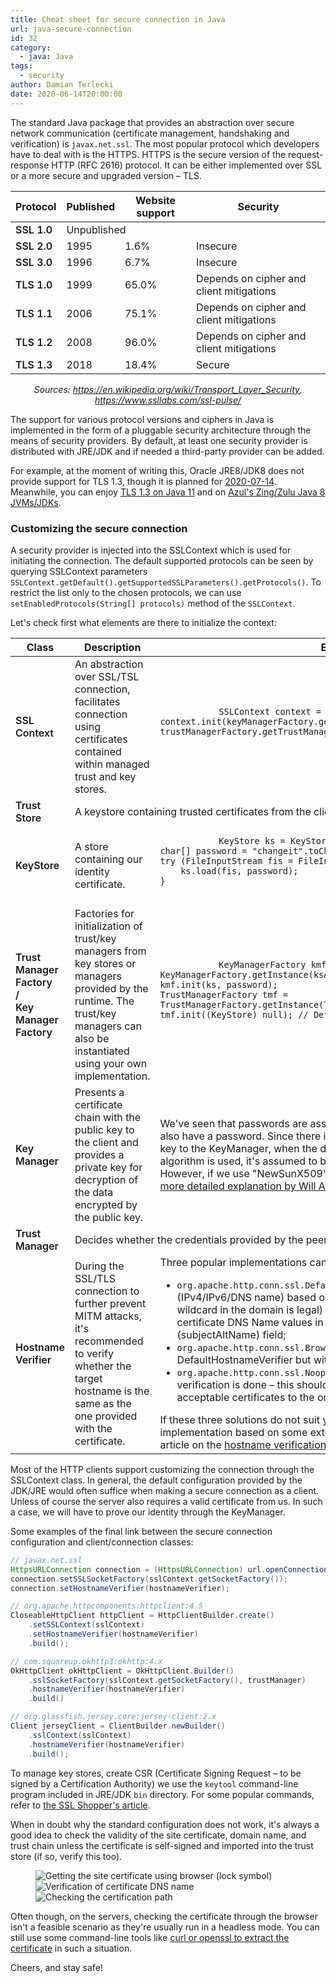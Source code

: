 ```yaml
---
title: Cheat sheet for secure connection in Java
url: java-secure-connection
id: 32
category:
  - java: Java
tags:
  - security
author: Damian Terlecki
date: 2020-06-14T20:00:00
---
```


The standard Java package that provides an abstraction over secure network communication (certificate management, handshaking and verification) is `javax.net.ssl`. The most popular protocol which developers have to deal with is the HTTPS. HTTPS is the secure version of the request-response HTTP (RFC 2616) protocol. It can be either implemented over SSL or a more secure and upgraded version – TLS.

<style type="text/css" scoped>
    td:first-of-type {
        font-weight: 600;
    }
</style>
<center>
  <table class="rwd">
    <thead>
        <tr>
          <th>Protocol</th>
          <th>Published</th>
          <th>Website support</th>
          <th>Security</th>
        </tr>
    </thead>
    <tbody>
        <tr>
          <td data-label="Protocol">
              SSL 1.0
          </td>
          <td data-label="Published" colspan="3">
              Unpublished
          </td>
        </tr>
        <tr>
          <td data-label="Protocol">
              SSL 2.0
          </td>
          <td data-label="Published">
              1995
          </td>
          <td data-label="Website support">
              1.6%
          </td>
          <td data-label="Security" class="err">
              Insecure
          </td>
        </tr>
        <tr>
          <td data-label="Protocol">
              SSL 3.0
          </td>
          <td data-label="Published">
              1996
          </td>
          <td data-label="Website support">
              6.7%
          </td>
          <td data-label="Security" class="err">
              Insecure
          </td>
        </tr>
        <tr>
          <td data-label="Protocol">
              TLS 1.0
          </td>
          <td data-label="Published">
              1999
          </td>
          <td data-label="Website support">
              65.0%	
          </td>
          <td data-label="Security" class="warn">
              Depends on cipher and client mitigations
          </td>
        </tr>
        <tr>
          <td data-label="Protocol">
              TLS 1.1
          </td>
          <td data-label="Published">
              2006
          </td>
          <td data-label="Website support">
              75.1%
          </td>
          <td data-label="Security" class="warn">
              Depends on cipher and client mitigations
          </td>
        </tr>
        <tr>
          <td data-label="Protocol">
              TLS 1.2
          </td>
          <td data-label="Published">
              2008
          </td>
          <td data-label="Website support">
              96.0%
          </td>
          <td data-label="Security" class="warn">
              Depends on cipher and client mitigations
          </td>
        </tr>
        <tr>
          <td data-label="Protocol">
              TLS 1.3
          </td>
          <td data-label="Published">
              2018
          </td>
          <td data-label="Website support">
              18.4%
          </td>
          <td data-label="Security">
              Secure
          </td>
        </tr>
      </tbody>
  </table>
  <p><i>Sources: <a href="https://en.wikipedia.org/wiki/Transport_Layer_Security">https://en.wikipedia.org/wiki/Transport_Layer_Security</a>, <a href="https://www.ssllabs.com/ssl-pulse/">https://www.ssllabs.com/ssl-pulse/</a></i>
  </p>
</center>

The support for various protocol versions and ciphers in Java is implemented in the form of a pluggable security architecture through the means of security providers. By default, at least one security provider is distributed with JRE/JDK and if needed a third-party provider can be added.

For example, at the moment of writing this, Oracle JRE8/JDK8 does not provide support for TLS 1.3, though it is planned for [2020-07-14](https://java.com/en/jre-jdk-cryptoroadmap.html). Meanwhile, you can enjoy [TLS 1.3 on Java 11](http://openjdk.java.net/jeps/332) and on [Azul's Zing/Zulu Java 8 JVMs/JDKs](https://www.azul.com/press_release/azul-systems-brings-updated-transport-layer-security-to-java-se-8/).

### Customizing the secure connection

A security provider is injected into the SSLContext which is used for initiating the connection. The default supported protocols can be seen by querying SSLContext parameters `SSLContext.getDefault().getSupportedSSLParameters().getProtocols()`. To restrict the list only to the chosen protocols, we can use `setEnabledProtocols(String[] protocols)` method of the `SSLContext`.

Let's check first what elements are there to initialize the context:

<table class="rwd">
   <thead>
      <tr>
         <th>Class</th>
         <th>Description</th>
         <th>Example use</th>
      </tr>
   </thead>
   <tbody>
      <tr>
         <td data-label="Class">
            SSL<wbr>Context
         </td>
         <td data-label="Description">
            An abstraction over SSL/TSL connection, facilitates connection using certificates contained within managed trust and key stores.
         </td>
         <td data-label="Example use">
         <pre>
            <code class="language-java">SSLContext context = SSLContext.getInstance("TLSv1.2");
context.init(keyManagerFactory.getKeyManagers(), trustManagerFactory.getTrustManagers(), null);</code>
         </pre>
      </tr>
      <tr>
         <td data-label="Class">
            Trust<wbr>Store
         </td>
         <td data-label="Description" colspan="2">
            A keystore containing trusted certificates from the client's point of view.
         </td>
      </tr>
      <tr>
         <td data-label="Class">
            Key<wbr>Store
         </td>
         <td data-label="Description">
            A store containing our identity certificate.
         </td>
         <td data-label="Example use">
         <pre>
            <code class="language-java">KeyStore ks = KeyStore.getInstance("JKS");
char[] password = "changeit".toCharArray();
try (FileInputStream fis = FileInputStream("path/to/keystore")) {
    ks.load(fis, password);
}</code>
         </pre>
         </td>
      </tr>
      <tr>
         <td data-label="Class">
            Trust<wbr>Manager<wbr>Factory<br/>/<br/>Key<wbr>Manager<wbr>Factory
         </td>
         <td data-label="Description">
            Factories for initialization of trust/key managers from key stores or managers provided by the runtime. The trust/key managers can also be instantiated using your own implementation.
         </td>
         <td data-label="Example use">
         <pre>
            <code class="language-java">KeyManagerFactory kmf = KeyManagerFactory.getInstance(ksAlgorithm);
kmf.init(ks, password);
TrustManagerFactory tmf = TrustManagerFactory.getInstance(TrustManagerFactory.getDefaultAlgorithm());
tmf.init((KeyStore) null); // Default keystore will be used</code>
         </pre>
         </td>
      </tr>
      <tr>
         <td data-label="Class">
            Key<wbr>Manager
         </td>
         <td data-label="Description">
            Presents a certificate chain with the public key to the client and provides a private key for decryption of the data encrypted by the public key.
         </td>
         <td data-label="Example use">
            We've seen that passwords are associated with key stores but private keys can also have a password. Since there is no way to provide a password for the private key to the KeyManager, when the default "SunX509" KeyManagerFactory algorithm is used, it's assumed to be the same as the keystore password.
            <br/>However, if we use "NewSunX509" algorithm we can overcome this issue – <a href="https://tersesystems.com/blog/2018/09/08/keymanagers-and-keystores/">a more detailed explanation by Will Argent</a>.
         </td>
      </tr>
      <tr>
         <td data-label="Class">
            Trust<wbr>Manager
         </td>
         <td data-label="Description" colspan="2">
            Decides whether the credentials provided by the peer should be accepted.
         </td>
      </tr>
      <tr>
         <td data-label="Class">
            Hostname<wbr>Verifier
         </td>
         <td data-label="Description">
            During the SSL/TLS connection to further prevent MITM attacks, it's recommended to verify whether the target hostname is the same as the one provided with the certificate.
         </td>
         <td data-label="Example use">
            Three popular implementations can be found in Apache HttpComponents library:
            <ul>
            <li><code>org.apache.http.conn.ssl.DefaultHostnameVerifier</code> – verifies hostname (IPv4/IPv6/DNS name) based on RFC 2818 in a strict manner (only singular wildcard in the domain is legal) by comparing the target hostname and the certificate DNS Name values in the Subject Alternative Name (subjectAltName) field;</li><li>
            <code>org.apache.http.conn.ssl.BrowserCompatHostnameVerifier</code> – similar to DefaultHostnameVerifier but without the strict requirement, deprecated;</li><li>
            <code>org.apache.http.conn.ssl.NoopHostnameVerifier</code> – always returns true i.e. no verification is done – this should not be used, unless we narrow the scope of acceptable certificates to the one that the peer will present (<a href="https://tools.ietf.org/search/rfc6125">RFC 6125</a>).</li>
            </ul>
            If these three solutions do not suit your case, you can provide your own implementation based on some external information. You can read a detailed article on the <a href="https://tersesystems.com/blog/2014/03/23/fixing-hostname-verification/">hostname verification, by Will Argent</a>.
         </td>
      </tr>
    </tbody>
</table>

Most of the HTTP clients support customizing the connection through the SSLContext class. In general, the default configuration provided by the JDK/JRE would often suffice when making a secure connection as a client. Unless of course the server also requires a valid certificate from us. In such a case, we will have to prove our identity through the KeyManager.

Some examples of the final link between the secure connection configuration and client/connection classes:

```java
// javax.net.ssl
HttpsURLConnection connection = (HttpsURLConnection) url.openConnection();
connection.setSSLSocketFactory(sslContext.getSocketFactory());
connection.setHostnameVerifier(hostnameVerifier);

// org.apache.httpcomponents:httpclient:4.5
CloseableHttpClient httpClient = HttpClientBuilder.create()
    .setSSLContext(sslContext)
    .setHostnameVerifier(hostnameVerifier)
    .build();

// com.squareup.okhttp3:okhttp:4.x
OkHttpClient okHttpClient = OkHttpClient.Builder()
    .sslSocketFactory(sslContext.getSocketFactory(), trustManager)
    .hostnameVerifier(hostnameVerifier)
    .build()

// org.glassfish.jersey.core:jersey-client:2.x
Client jerseyClient = ClientBuilder.newBuilder()
    .sslContext(sslContext)
    .hostnameVerifier(hostnameVerifier)
    .build();
```

To manage key stores, create CSR (Certificate Signing Request – to be signed by a Certification Authority) we use the `keytool` command-line program included in JRE/JDK `bin` directory. For some popular commands, refer to [the SSL Shopper's article](https://www.sslshopper.com/article-most-common-java-keytool-keystore-commands.html).

When in doubt why the standard configuration does not work, it's always a good idea to check the validity of the site certificate, domain name, and trust chain unless the certificate is self-signed and imported into the trust store (if so, verify this too).

<figure class="center-text">
<img loading="lazy" class="inline inline-end" src="/img/hq/https-certificate-browser.png" alt="Getting the site certificate using browser (lock symbol)" title="Getting the site certificate using browser (lock symbol)">
<br/>
<img loading="lazy" class="inline inline-end" src="/img/hq/https-certificate-windows.png" alt="Verification of certificate DNS name" title="Verification of certificate DNS name">
<img loading="lazy" class="inline inline-end" src="/img/hq/https-certificate-certification-path.png" alt="Checking the certification path" title="Checking the certification path">
</figure>

Often though, on the servers, checking the certificate through the browser isn't a feasible scenario as they're usually run in a headless mode. You can still use some command-line tools like [curl or openssl to extract the certificate](https://serverfault.com/questions/661978/displaying-a-remote-ssl-certificate-details-using-cli-tools) in such a situation.

Cheers, and stay safe!
